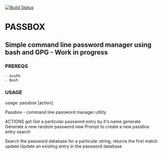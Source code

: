 [![Build Status](https://travis-ci.org/RobBollons/passbox.svg)](https://travis-ci.org/RobBollons/passbox)

# PASSBOX
## Simple command line password manager using bash and GPG - Work in progress

### PREREQS
    - GnuPG
    - Bash
### USAGE
usage: passbox [action]

Passbox - command line password manager utility

ACTIONS
   get       <entry name>      Get a particular password entry by it's name
   generate                    Generate a new random password
   new                         Prompt to create a new passbox entry
   search    <search pattern>  Search the password database for a particular string, returns the first match
   update    <entry name>      Update an existing entry in the password database

